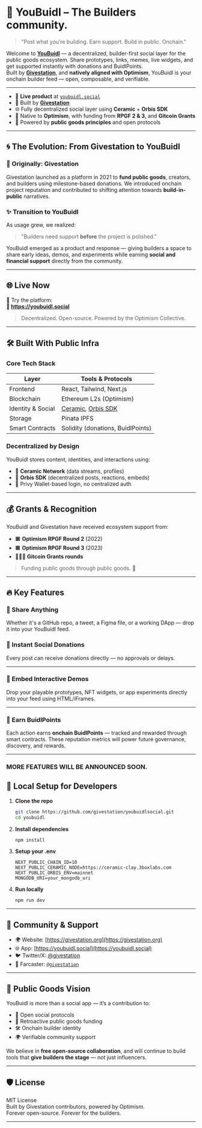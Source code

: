 # 🧱 YouBuidl – The Builders community.

> "Post what you’re building. Earn support. Build in public. Onchain."

Welcome to **[YouBuidl](https://youbuidl.social)** — a decentralized, builder-first social layer for the public goods ecosystem. Share prototypes, links, memes, live widgets, and get supported instantly with donations and BuidlPoints.  
Built by [**Givestation**](https://givestation.org), and **natively aligned with Optimism**, YouBuidl is your onchain builder feed — open, composable, and verifiable.

---


- 📡 **Live product** at [`youbuidl.social`](https://youbuidl.social)  
- 🎯 Built by [**Givestation**](https://givestation.org)
- 🌐 Fully decentralized social layer using **Ceramic** + **Orbis SDK**
- 🧬 Native to **Optimism**, with funding from **RPGF 2 & 3**, and **Gitcoin Grants**
- 🎁 Powered by **public goods principles** and open protocols

---

## 🌀 The Evolution: From Givestation to YouBuidl

### 🏁 Originally: Givestation

Givestation launched as a platform in 2021 to **fund public goods**, creators, and builders using milestone-based donations. We introduced onchain project reputation and contributed to shifting attention towards **build-in-public** narratives.

### ✨ Transition to YouBuidl

As usage grew, we realized:
> "Builders need support **before** the project is polished."

YouBuidl emerged as a product and response — giving builders a space to share early ideas, demos, and experiments while earning **social and financial support** directly from the community.

---

## 🌐 Live Now

🎯 Try the platform:  
**🔗 https://youbuidl.social**

> Decentralized. Open-source. Powered by the Optimism Collective.

---

## 🛠️ Built With Public Infra

### Core Tech Stack

| Layer               | Tools & Protocols                        |
|---------------------|------------------------------------------|
| Frontend            | React, Tailwind, Next.js                |
| Blockchain          | Ethereum L2s (Optimism)           |
| Identity & Social   | [Ceramic](https://ceramic.network), [Orbis SDK](https://orbis.club/developers) |
| Storage             | Pinata IPFS            |
| Smart Contracts     | Solidity (donations, BuidlPoints)       |                    |

### Decentralized by Design
YouBuidl stores content, identities, and interactions using:
- 🧬 **Ceramic Network** (data streams, profiles)
- 🧠 **Orbis SDK** (decentralized posts, reactions, embeds)
- 🔐  Privy Wallet-based login, no centralized auth

---

## 💰 Grants & Recognition

YouBuidl and Givestation have received ecosystem support from:

- 🟧 **Optimism RPGF Round 2** (2022)
- 🟧 **Optimism RPGF Round 3** (2023)
- 🧑‍🤝‍🧑 **Gitcoin Grants rounds**


> Funding public goods through public goods. 🌱

---

## 🔥 Key Features

### 📡 Share Anything
Whether it's a GitHub repo, a tweet, a Figma file, or a working DApp — drop it into your YouBuidl feed.  

### 💸 Instant Social Donations
Every post can receive donations directly — no approvals or delays.

---

### 🧩 Embed Interactive Demos
Drop your playable prototypes, NFT widgets, or app experiments directly into your feed using HTML/iFrames.

---

### 🎯 Earn BuidlPoints
Each action earns **onchain BuidlPoints** — tracked and rewarded through smart contracts. These reputation metrics will power future governance, discovery, and rewards.


---

### MORE FEATURES WILL BE ANNOUNCED SOON.

## 🧪 Local Setup for Developers

1. **Clone the repo**
   ```bash
   git clone https://github.com/givestation/youbuidlsocial.git
   cd youbuidl
   ```

2. **Install dependencies**
   ```bash
   npm install
   ```

3. **Setup your .env**
   ```env
   NEXT_PUBLIC_CHAIN_ID=10
   NEXT_PUBLIC_CERAMIC_NODE=https://ceramic-clay.3boxlabs.com
   NEXT_PUBLIC_ORBIS_ENV=mainnet
   MONGODB_URI=your_mongodb_uri
   ```

4. **Run locally**
   ```bash
   npm run dev
   ```

---

## 💬 Community & Support

- 🌍 Website: [https://givestation.org](https://givestation.org)
- 🌐 App: [https://youbuidl.social](https://youbuidl.social)
- 🐦 Twitter/X: [@givestation](https://twitter.com/givestation)
- 🌊 Farcaster: [`@givestation`](https://warpcast.com/givestation)

---

## 🧠 Public Goods Vision

YouBuidl is more than a social app — it’s a contribution to:
- 🌱 Open social protocols
- 🤝 Retroactive public goods funding
- 🛠 Onchain builder identity
- 🌍 Verifiable community support

We believe in **free open-source collaboration**, and will continue to build tools that **give builders the stage** — not just influencers.

---

## 🛡 License

MIT License  
Built by Givestation contributors, powered by Optimism.  
Forever open-source. Forever for the builders.

---

